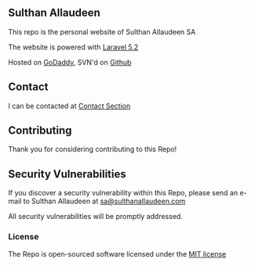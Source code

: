 ## Sulthan Allaudeen

This repo is the personal website of Sulthan Allaudeen SA

The website is powered with [Laravel 5.2](https://laravel.com/docs/5.2)

Hosted on [GoDaddy](https://in.godaddy.com), SVN'd on [Github](https://github.com)

## Contact

I can be contacted at [Contact Section](http://www.sulthanallaudeen.com/contact)

## Contributing

Thank you for considering contributing to this Repo!

## Security Vulnerabilities

If you discover a security vulnerability within this Repo, please send an e-mail to Sulthan Allaudeen at sa@sulthanallaudeen.com

All security vulnerabilities will be promptly addressed.

### License

The Repo is open-sourced software licensed under the [MIT license](http://opensource.org/licenses/MIT)
